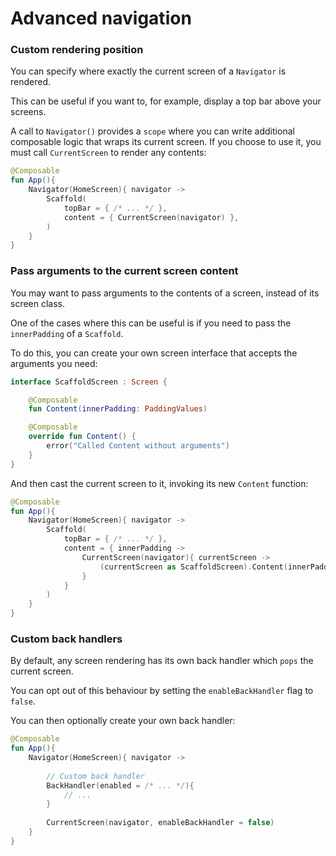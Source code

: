 # Advanced navigation

### Custom rendering position

You can specify where exactly the current screen of a `Navigator` is rendered.

This can be useful if you want to, for example, display a top bar above your screens.

A call to `Navigator()` provides a `scope` where you can write additional composable logic that wraps its current
screen. If you choose to use it, you must call `CurrentScreen` to render any contents:

```kotlin
@Composable
fun App(){
    Navigator(HomeScreen){ navigator ->
        Scaffold(
            topBar = { /* ... */ },
            content = { CurrentScreen(navigator) },
        )
    }
}
```

### Pass arguments to the current screen content

You may want to pass arguments to the contents of a screen, instead of its screen class.

One of the cases where this can be useful is if you need to pass the `innerPadding` of a `Scaffold`.

To do this, you can create your own screen interface that accepts the arguments you need:

```kotlin
interface ScaffoldScreen : Screen {

    @Composable
    fun Content(innerPadding: PaddingValues)

    @Composable
    override fun Content() {
        error("Called Content without arguments")
    }
}
```

And then cast the current screen to it, invoking its new `Content` function:

```kotlin
@Composable
fun App(){
    Navigator(HomeScreen){ navigator ->
        Scaffold(
            topBar = { /* ... */ },
            content = { innerPadding ->
                CurrentScreen(navigator){ currentScreen ->
                    (currentScreen as ScaffoldScreen).Content(innerPadding)
                }
            }
        )
    }
}
```

### Custom back handlers

By default, any screen rendering has its own back handler which `pops` the current screen.

You can opt out of this behaviour by setting the `enableBackHandler` flag to `false`.

You can then optionally create your own back handler:

```kotlin
@Composable
fun App(){
    Navigator(HomeScreen){ navigator ->
   
        // Custom back handler   
        BackHandler(enabled = /* ... */){
            // ...
        }
        
        CurrentScreen(navigator, enableBackHandler = false)
    }
}
```
